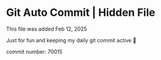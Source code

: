 # Git Auto Commit | Hidden File

This file was added Feb 12, 2025

Just for fun and keeping my daily git commit active 🤪

commit number: 70015
